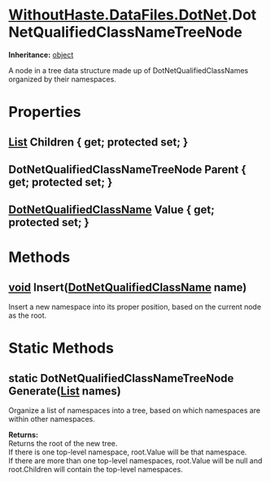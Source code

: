 # [WithoutHaste.DataFiles.DotNet](TableOfContents.WithoutHaste.DataFiles.DotNet.md).DotNetQualifiedClassNameTreeNode

**Inheritance:** [object](https://docs.microsoft.com/en-us/dotnet/api/system.object)  

A node in a tree data structure made up of DotNetQualifiedClassNames organized by their namespaces.  

# Properties

## [List](https://docs.microsoft.com/en-us/dotnet/api/system.collections.generic.list-1) Children { get; protected set; }

## DotNetQualifiedClassNameTreeNode Parent { get; protected set; }

## [DotNetQualifiedClassName](WithoutHaste.DataFiles.DotNet.DotNetQualifiedClassName.md) Value { get; protected set; }

# Methods

## [void](https://docs.microsoft.com/en-us/dotnet/api/system.void) Insert([DotNetQualifiedClassName](WithoutHaste.DataFiles.DotNet.DotNetQualifiedClassName.md) name)

Insert a new namespace into its proper position, based on the current node as the root.  

# Static Methods

## static DotNetQualifiedClassNameTreeNode Generate([List](https://docs.microsoft.com/en-us/dotnet/api/system.collections.generic.list-1) names)

Organize a list of namespaces into a tree, based on which namespaces are within other namespaces.  

**Returns:**  
Returns the root of the new tree.  
If there is one top-level namespace, root.Value will be that namespace.  
If there are more than one top-level namespaces, root.Value will be null and root.Children will contain the top-level namespaces.  

